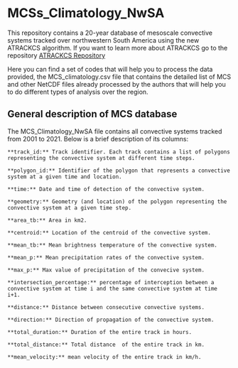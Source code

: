 # MCSs_Climatology_NwSA

This repository contains a 20-year database of mesoscale convective systems tracked over northwestern South America using the new ATRACKCS algorithm. If you want to learn more about ATRACKCS go to the repository [ATRACKCS Repository](https:**//github.com/alramirezca/ATRACKCS)


Here you can find a set of codes that will help you to process the data provided, the MCS_climatology.csv file that contains the detailed list of MCS and other NetCDF files already processed by the authors that will help you to do different types of analysis over the region.

## General description of MCS database
The MCS_Climatology_NwSA file contains all convective systems tracked from 2001 to 2021. Below is a brief description of its columns:

	**track_id:** Track identifier. Each track contains a list of polygons representing the convective system at different time steps.

	**polygon_id:** Identifier of the polygon that represents a convective system at a given time and location.

	**time:** Date and time of detection of the convective system.

	**geometry:** Geometry (and location) of the polygon representing the convective system at a given time step.

	**area_tb:** Area in km2.

	**centroid:** Location of the centroid of the convective system.

	**mean_tb:** Mean brightness temperature of the convective system.

	**mean_p:** Mean precipitation rates of the convective system.

	**max_p:** Max value of precipitation of the convecive system.

	**intersection_percentage:** percentage of interception between a convective system at time i and the same convective system at time i+1. 

	**distance:** Distance between consecutive convective systems.

	**direction:** Direction of propagation of the convective system.

	**total_duration:** Duration of the entire track in hours.

	**total_distance:** Total distance  of the entire track in km.

	**mean_velocity:** mean velocity of the entire track in km/h.